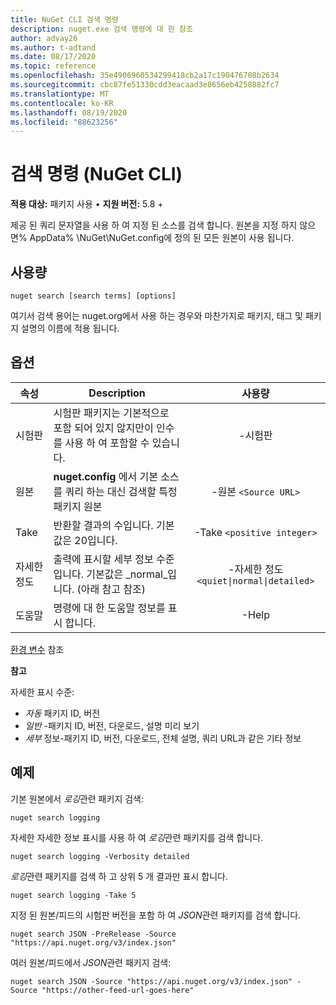 ```yaml
---
title: NuGet CLI 검색 명령
description: nuget.exe 검색 명령에 대 한 참조
author: advay26
ms.author: t-adtand
ms.date: 08/17/2020
ms.topic: reference
ms.openlocfilehash: 35e4906960534299418cb2a17c190476708b2634
ms.sourcegitcommit: cbc87fe51330cdd3eacaad3e8656eb4258882fc7
ms.translationtype: MT
ms.contentlocale: ko-KR
ms.lasthandoff: 08/19/2020
ms.locfileid: "88623256"
---
```

# <a name="search-command-nuget-cli"></a>검색 명령 (NuGet CLI)

**적용 대상:** 패키지 사용 &bullet; **지원 버전:** 5.8 +

제공 된 쿼리 문자열을 사용 하 여 지정 된 소스를 검색 합니다. 원본을 지정 하지 않으면% AppData% \NuGet\NuGet.config에 정의 된 모든 원본이 사용 됩니다.

## <a name="usage"></a>사용량

```cli
nuget search [search terms] [options]
```

여기서 검색 용어는 nuget.org에서 사용 하는 경우와 마찬가지로 패키지, 태그 및 패키지 설명의 이름에 적용 됩니다.

## <a name="options"></a>옵션

| 속성 | Description | 사용량 |
| ---  |     ---     |  :-:  |
| 시험판 | 시험판 패키지는 기본적으로 포함 되어 있지 않지만이 인수를 사용 하 여 포함할 수 있습니다. | -시험판 |
| 원본 | __nuget.config__ 에서 기본 소스를 쿼리 하는 대신 검색할 특정 패키지 원본 | -원본 `<Source URL>`|
| Take | 반환할 결과의 수입니다. 기본값은 20입니다. | -Take `<positive integer>` |
| 자세한 정도 | 출력에 표시할 세부 정보 수준입니다. 기본값은 _normal_입니다. (아래 참고 참조)  | -자세한 정도 `<quiet\|normal\|detailed>` |
| 도움말 | 명령에 대 한 도움말 정보를 표시 합니다. | -Help |

[환경 변수](cli-ref-environment-variables.md) 참조

__참고__

자세한 표시 수준:

* _자동_ 패키지 ID, 버전
* _일반_ -패키지 ID, 버전, 다운로드, 설명 미리 보기
* _세부_ 정보-패키지 ID, 버전, 다운로드, 전체 설명, 쿼리 URL과 같은 기타 정보

## <a name="examples"></a>예제

기본 원본에서 *로깅*관련 패키지 검색:
```
nuget search logging
```
자세한 자세한 정보 표시를 사용 하 여 *로깅*관련 패키지를 검색 합니다.
```
nuget search logging -Verbosity detailed
```
*로깅*관련 패키지를 검색 하 고 상위 5 개 결과만 표시 합니다.
```
nuget search logging -Take 5
```
지정 된 원본/피드의 시험판 버전을 포함 하 여 *JSON*관련 패키지를 검색 합니다.
```
nuget search JSON -PreRelease -Source "https://api.nuget.org/v3/index.json"
```
여러 원본/피드에서 *JSON*관련 패키지 검색:
```
nuget search JSON -Source "https://api.nuget.org/v3/index.json" -Source "https://other-feed-url-goes-here"
```
